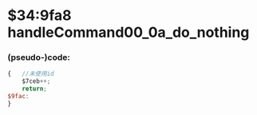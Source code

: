 ﻿
# $34:9fa8 handleCommand00_0a_do_nothing



### (pseudo-)code:
```js
{	//未使用id
	$7ceb++;
	return;
$9fac:
}
```



